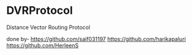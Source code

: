 # DVRProtocol
Distance Vector Routing Protocol


done by-
https://github.com/saif031197
https://github.com/harikapaluri
https://github.com/HerleenS
